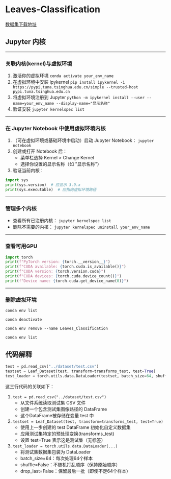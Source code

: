 # Leaves-Classification
[数据集下载地址](https://www.kaggle.com/c/classify-leaves/data)
## Jupyter 内核
***
### 关联内核(kernel)与虚拟环境
1. 激活你的虚拟环境 `conda activate your_env_name`
2. 在虚拟环境中安装 ipykernel `pip install ipykernel -i https://pypi.tuna.tsinghua.edu.cn/simple --trusted-host pypi.tuna.tsinghua.edu.cn`
3. 将虚拟环境注册到 Jupyter `python -m ipykernel install --user --name=your_env_name --display-name="显示名称"`
4. 验证安装 `jupyter kernelspec list`
***
### 在 Jupyter Notebook 中使用虚拟环境内核
1. （可在虚拟环境或基础环境中启动）启动 Jupyter Notebook： `jupyter notebook`
2. 创建或打开 Notebook 后：
   - 菜单栏选择 Kernel > Change Kernel
   - 选择你设置的显示名称（如 "显示名称"）
3. 验证当前内核：
```python
import sys
print(sys.version)  # 应显示 3.9.x
print(sys.executable)  # 应指向虚拟环境路径
```
***
### 管理多个内核
- 查看所有已注册内核： `jupyter kernelspec list` 
- 删除不需要的内核： `jupyter kernelspec uninstall your_env_name`
***
### 查看可用GPU
```python
import torch
print(f"PyTorch version: {torch.__version__}")
print(f"CUDA available: {torch.cuda.is_available()}")
print(f"CUDA version: {torch.version.cuda}")
print(f"CUDA devices: {torch.cuda.device_count()}")
print(f"Device name: {torch.cuda.get_device_name(0)}")
```
***
### 删除虚拟环境
```commandline
conda env list

conda deactivate

conda env remove --name Leaves_Classification

conda env list
```
## 代码解释
```python
test = pd.read_csv("../dataset/test.csv")  
testset = Leaf_Dataset(test, transform=transforms_test, test=True)
test_loader = torch.utils.data.DataLoader(testset, batch_size=64, shuffle=False, drop_last=False)
```
这三行代码的关联如下：
1. `test = pd.read_csv("../dataset/test.csv")`
   - 从文件系统读取测试集 CSV 文件
   - 创建一个包含测试集图像路径的 DataFrame
   - 这个DataFrame被存储在变量 test 中
2. `testset = Leaf_Dataset(test, transform=transforms_test, test=True)`
   - 使用上一步创建的 test DataFrame 初始化自定义数据集
   - 应用测试集特定的预处理变换(transforms_test)
   - 设置 test=True 表示这是测试集（无标签）
3. `test_loader = torch.utils.data.DataLoader(...)`
   - 将测试集数据集包装为 DataLoader
   - batch_size=64：每次处理64个样本
   - shuffle=False：不随机打乱顺序（保持原始顺序）
   - drop_last=False：保留最后一批（即使不足64个样本）

